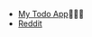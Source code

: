 * [My Todo App](https://github.com/RudolfGrill/todo-app)👨🏼‍💻
* [Reddit](https://github.com/green-fox-academy/RudolfGrill/tree/master/week-07/reddit)